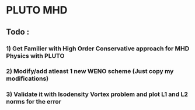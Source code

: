 # PLUTO MHD

## Todo : 
###      1) Get Familier with High Order Conservative approach for MHD Physics with PLUTO
###      2) Modify/add atleast 1 new WENO scheme (Just copy my modifications)
###      3) Validate it with Isodensity Vortex problem and plot L1 and L2 norms for the error
